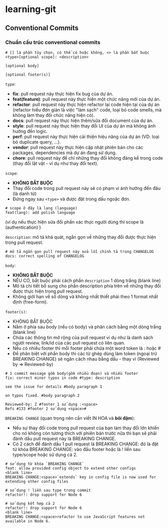 # learning-git

## Conventional Commits
### Chuẩn cấu trúc conventional commits
```
# [] là phần tùy chọn, có thể có hoặc không, <> là phần bắt buộc 
<type>[optional scope]: <description>

[optional body]

[optional footer(s)]
```

`type`:
- **fix**: pull request này thực hiện fix bug của dự án.
- **feat(feature)**: pull request này thực hiện một chức năng mới của dự án.
- **refactor**: pull request này thực hiện refactor lại code hiện tại của dự án (refactor hiểu đơn giản là việc "làm sạch" code, loại bỏ code smells, mà không làm thay đổi chức năng hiện có).
- **docs**: pull request này thực hiện thêm/sửa đổi document của dự án.
- **style**: pull request này thực hiện thay đổi UI của dự án mà không ảnh hưởng đến logic.
- **perf**: pull request này thực hiện cải thiện hiệu năng của dự án (VD: loại bỏ duplicate query, ...).
- **vendor**: pull request này thực hiện cập nhật phiên bản cho các packages, dependencies mà dự án đang sử dụng.
- **chore**: pull request này để chỉ những thay đổi không đáng kể trong code (thay đổi lặt vặt - ví dụ như thay đổi text).

`scope`:
- **KHÔNG BẮT BUỘC**
- Thay đổi code trong pull request này sẽ có phạm vi ảnh hưởng đến đâu (là danh từ)
- Đứng ngay sau `<type>` và được đặt trong dấu ngoặc đơn.

```
# scope ở đây là lang (language)
feat(lang): add polish language
```
(ví dụ nếu thực hiện sửa đổi phần xác thực người dùng thì scope là (authentication) )

`description`: mô tả khá quát, ngắn gọn về những thay đổi được thực hiện trong pull request.

```
# mô tả ngắn gọn pull request này sửa lỗi chính tả trong CHANGELOG
docs: correct spelling of CHANGELOG
```

`body`:
- **KHÔNG BẮT BUỘC**
- NẾU CÓ, bắt buộc phải cách phần `description` 1 dòng trắng (blank line)
- Mô tả chi tiết bổ sung cho phần description phía trên về những thay đổi được thực hiện trong pull request.
- Không giới hạn về số dòng và không nhất thiết phải theo 1 format nhất định (free-form).

`footer(s)`:
- KHÔNG BẮT BUỘC
- Nằm ở phía sau body (nếu có body) và phân cách bằng một dòng trắng (blank line)
- Chứa các thông tin mở rộng của pull request ví dụ như là danh sách người review, link/id của các pull request có liên quan.
- Nếu có nhiều footer thì mỗi footer phải chứa một word token là :<space> hoặc <space>#
- Để phân biệt với phần body thì các từ ghép dùng làm token (ngoại trừ BREAKING CHANGE) sẽ ngăn cách nhau bằng dấu - thay vì <space> (Reviewed by => Reviewed-by)

```
# 1 commit message gồm body(gồm nhiều đoạn) và nhiều footer 
fix: correct minor typos in code #type: description

see the issue for details #body paragraph 1

on typos fixed. #body paragraph 2

Reviewed-by: Z #footer 1 sử dụng :<space>
Refs #133 #footer 2 sử dụng <space>#
```

`BREAKING CHANGE` (quan trọng nên cần viết IN HOA và **bôi đậm**):
- Nếu sự thay đổi code trong pull request của bạn làm thay đổi lớn khiến cho nó không còn tương thích với phiên bản trước nữa thì bạn sẽ phải đánh dấu pull request này là BREAKING CHANGE.
- Có 2 cách để đánh dấu 1 pull request là BREAKING CHANGE: đó là đặt từ khóa BREAKING CHANGE: vào đầu footer hoặc là ! liền sau type/scope hoặc sử dụng cả 2.

```
# sử dụng từ khóa `BREAKING CHANGE`
feat: allow provided config object to extend other configs
<blank line>
BREAKING CHANGE:<space>`extends` key in config file is now used for extending other config files

# sử dụng ! liền sau type trong commit
refactor!: drop support for Node 6

# sử dụng kết hợp cả 2 
refactor!: drop support for Node 6
<blank line>
BREAKING CHANGE:<space>refactor to use JavaScript features not available in Node 6.
```